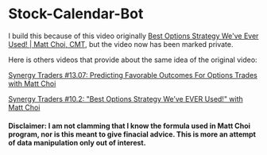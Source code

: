 # Stock-Calendar-Bot

I build this because of this video originally [Best Options Strategy We've Ever Used! | Matt Choi, CMT](https://www.youtube.com/watch?v=vHnQMTl5jkQ), but the video now has been marked private. 

Here is others videos that provide about the same idea of the original video:

[Synergy Traders #13.07: Predicting Favorable Outcomes For Options Trades with Matt Choi](https://www.youtube.com/watch?v=RAzuPtb2JUg)

[Synergy Traders #10.2: "Best Options Strategy We’ve EVER Used!" with Matt Choi](https://www.youtube.com/watch?v=lVIdj3P9Dfc)



#### Disclaimer: I am not clamming that I know the formula used in Matt Choi program, nor is this meant to give finacial advice. This is more an attempt of data manipulation only out of interest.
